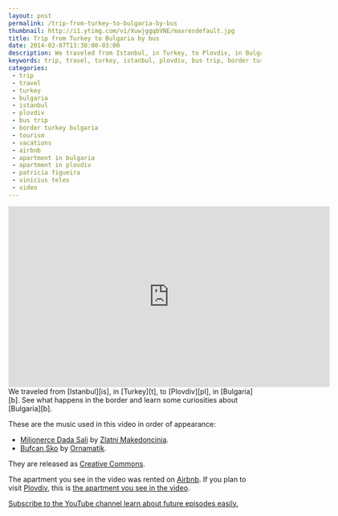 ```yaml
---
layout: post
permalink: /trip-from-turkey-to-bulgaria-by-bus
thumbnail: http://i1.ytimg.com/vi/XuwjggqbVNE/maxresdefault.jpg
title: Trip from Turkey to Bulgaria by bus
date: 2014-02-07T13:30:00-03:00
description: We traveled from Istanbul, in Turkey, to Plovdiv, in Bulgaria. See what happens in the border and learn some curiosities about Bulgaria.
keywords: trip, travel, turkey, istanbul, plovdiv, bus trip, border turkey bulgaria, tourism, vacations, airbnb, apartment in bulgaria, apartment in plovdiv, patricia figueira, vinícius teles, video
categories:
 - trip
 - travel
 - turkey
 - bulgaria
 - istanbul
 - plovdiv
 - bus trip
 - border turkey bulgaria
 - tourism
 - vacations
 - airbnb
 - apartment in bulgaria
 - apartment in plovdiv
 - patricia figueira
 - vinícius teles
 - video
---
```

<div class="center">
<iframe width="640" height="360" src="http://www.youtube.com/embed/XuwjggqbVNE" frameborder="0" allowfullscreen></iframe>
</div>
We traveled from [Istanbul][is], in [Turkey][t], to [Plovdiv][pl], in [Bulgaria][b]. See what happens in the border and learn some curiosities about [Bulgaria][b].

These are the music used in this video in order of appearance:

* [Milionerce Dada Sali][m1] by [Zlatni Makedoncinja][a1].
* [Bufcan Sko][m2] by [Ornamatik][a2].

They are released as [Creative Commons][cc].

The apartment you see in the video was rented on [Airbnb][a]. If you plan to visit [Plovdiv][pl], this is [the apartment you see in the video][aa].

[Subscribe to the YouTube channel learn about future episodes easily.][i]

[i]: http://www.youtube.com/subscription_center?add_user=CasalPartiuEng

[is]:    http://wikitravel.org/en/Istanbul
[t]:     http://wikitravel.org/en/Turkey
[pl]:    http://wikitravel.org/en/Plovdiv
[b]:     http://wikitravel.org/en/Bulgaria


[m1]:    http://freemusicarchive.org/music/Ork_Zlatni_Makedoncinja/Live_at_the_2013_Golden_Festival_1545/Milionerce_Dada_Sali
[a1]:    http://freemusicarchive.org/music/Ork_Zlatni_Makedoncinja/
[m2]:    http://freemusicarchive.org/music/Ornamatik/Live_at_the_2014_Golden_Festival_1808/Bufcan_Sko
[a2]:    http://freemusicarchive.org/music/Ornamatik/
[cc]:    http://creativecommons.org

[a]:     http://www.airbnb.com/c/vteles
[aa]:    https://airbnb.com/rooms/270888